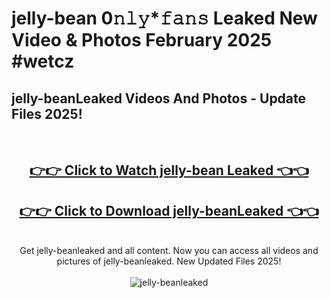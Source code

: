 # jelly-bean 0𝚗𝚕𝚢*𝚏𝚊𝚗𝚜 Leaked New Video & Photos February 2025 #wetcz

<h2>jelly-beanLeaked Videos And Photos - Update Files 2025!</h2>
<br>
<div align="center">
<h2><a href="https://mediaupload.pro?title=jelly-bean&ref=11F" rel="nofollow">👉👉 Click to Watch jelly-bean Leaked 👈👈</a></h2>
<h2><a href="https://mediaupload.pro?title=jelly-bean&ref=11F" rel="nofollow">👉👉 Click to Download jelly-beanLeaked 👈👈</a></h2>
<br>
Get jelly-beanleaked and all content. Now you can access all videos and pictures of jelly-beanleaked. New Updated Files 2025!
<br>
<br>
<a href="https://mediaupload.pro?title=jelly-bean&ref=11F" rel="nofollow" data-target="animated-image.originalLink"><img src="https://i.ibb.co/Gkj2r4b/banner.png" alt="jelly-beanleaked" style="max-width: 100%; display: inline-block;" data-target="animated-image.originalImage"></a>
</div>
<br>

